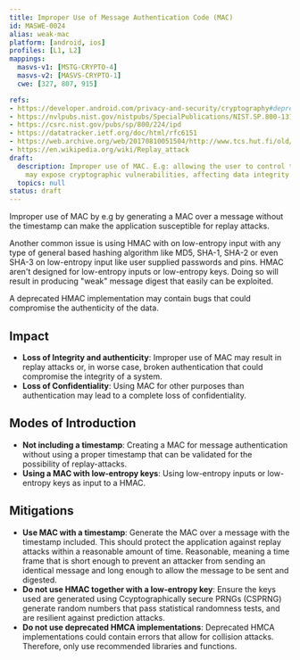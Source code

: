 ```yaml
---
title: Improper Use of Message Authentication Code (MAC)
id: MASWE-0024
alias: weak-mac
platform: [android, ios]
profiles: [L1, L2]
mappings:
  masvs-v1: [MSTG-CRYPTO-4]
  masvs-v2: [MASVS-CRYPTO-1]
  cwe: [327, 807, 915]

refs:
- https://developer.android.com/privacy-and-security/cryptography#deprecated-functionality
- https://nvlpubs.nist.gov/nistpubs/SpecialPublications/NIST.SP.800-131Ar2.pdf
- https://csrc.nist.gov/pubs/sp/800/224/ipd
- https://datatracker.ietf.org/doc/html/rfc6151
- https://web.archive.org/web/20170810051504/http://www.tcs.hut.fi/old/papers/aura/aura-csfws97.pdf
- https://en.wikipedia.org/wiki/Replay_attack
draft:
  description: Improper use of MAC. E.g: allowing the user to control the input.
    may expose cryptographic vulnerabilities, affecting data integrity.
  topics: null
status: draft
---
```

Improper use of MAC by e.g by generating a MAC over a message without the timestamp can make the application susceptible for replay attacks.

Another common issue is using HMAC with on low-entropy input with any type of general based hashing algorithm like MD5, SHA-1, SHA-2 or even SHA-3 on low-entropy input like user supplied passwords and pins. HMAC aren't designed for low-entropy inputs or low-entropy keys. Doing so will result in producing "weak" message digest that easily can be exploited.

A deprecated HMAC implementation may contain bugs that could compromise the authenticity of the data.

## Impact

- **Loss of Integrity and authenticity**: Improper use of MAC may result in replay attacks or, in worse case, broken authentication that could compromise the integrity of a system.
- **Loss of Confidentiality**: Using MAC for other purposes than authentication may lead to a complete loss of confidentiality.

## Modes of Introduction

- **Not including a timestamp**: Creating a MAC for message authentication without using a proper timestamp that can be validated for the possibility of replay-attacks.
- **Using a MAC with low-entropy keys**: Using low-entropy inputs or low-entropy keys as input to a HMAC.

## Mitigations

- **Use MAC with a timestamp**: Generate the MAC over a message with the timestamp included. This should protect the application against replay attacks within a reasonable amount of time. Reasonable, meaning a time frame that is short enough to prevent an attacker from sending an identical message and long enough to allow the message to be sent and digested.
- **Do not use HMAC together with a low-entropy key**: Ensure the keys used are generated using Ccyptographically secure PRNGs (CSPRNG) generate random numbers that pass statistical randomness tests, and are resilient against prediction attacks.
- **Do not use deprecated HMCA implementations**: Deprecated HMCA implementations could contain errors that allow for collision attacks. Therefore, only use recommended libraries and functions.
